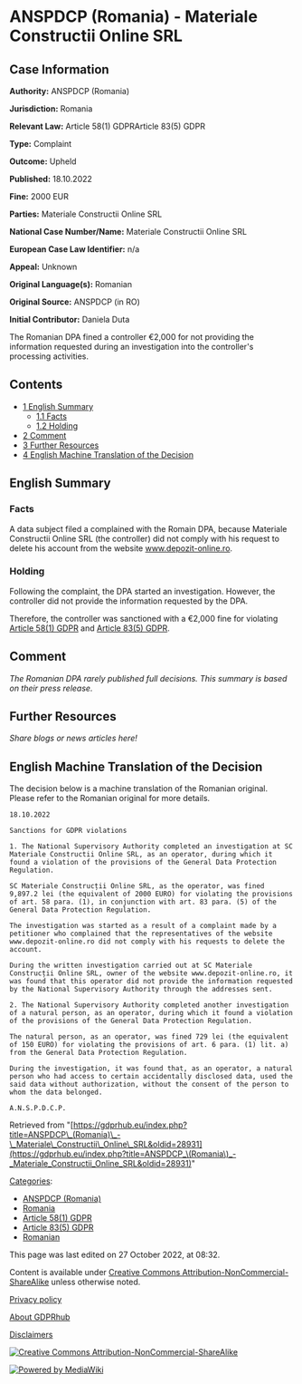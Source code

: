 # ANSPDCP (Romania) - Materiale Constructii Online SRL

## Case Information

**Authority:** ANSPDCP (Romania)

**Jurisdiction:** Romania

**Relevant Law:** Article 58(1) GDPRArticle 83(5) GDPR

**Type:** Complaint

**Outcome:** Upheld

**Published:** 18.10.2022

**Fine:** 2000 EUR

**Parties:** Materiale Constructii Online SRL

**National Case Number/Name:** Materiale Constructii Online SRL

**European Case Law Identifier:** n/a

**Appeal:** Unknown

**Original Language(s):** Romanian

**Original Source:** ANSPDCP (in RO)

**Initial Contributor:** Daniela Duta

The Romanian DPA fined a controller €2,000 for not providing the information requested during an investigation into the controller's processing activities.

## Contents

*   [1 English Summary](#English_Summary)
    *   [1.1 Facts](#Facts)
    *   [1.2 Holding](#Holding)
*   [2 Comment](#Comment)
*   [3 Further Resources](#Further_Resources)
*   [4 English Machine Translation of the Decision](#English_Machine_Translation_of_the_Decision)

## English Summary

### Facts

A data subject filed a complained with the Romain DPA, because Materiale Constructii Online SRL (the controller) did not comply with his request to delete his account from the website www.depozit-online.ro.

### Holding

Following the complaint, the DPA started an investigation. However, the controller did not provide the information requested by the DPA.

Therefore, the controller was sanctioned with a €2,000 fine for violating [Article 58(1) GDPR](/index.php?title=Article_58_GDPR#1 "Article 58 GDPR") and [Article 83(5) GDPR](/index.php?title=Article_83_GDPR#5 "Article 83 GDPR").

## Comment

_The Romanian DPA rarely published full decisions. This summary is based on their press release._

## Further Resources

_Share blogs or news articles here!_

## English Machine Translation of the Decision

The decision below is a machine translation of the Romanian original. Please refer to the Romanian original for more details.

```
18.10.2022

Sanctions for GDPR violations

1. The National Supervisory Authority completed an investigation at SC Materiale Constructii Online SRL, as an operator, during which it found a violation of the provisions of the General Data Protection Regulation.

SC Materiale Construcții Online SRL, as the operator, was fined 9,897.2 lei (the equivalent of 2000 EURO) for violating the provisions of art. 58 para. (1), in conjunction with art. 83 para. (5) of the General Data Protection Regulation.

The investigation was started as a result of a complaint made by a petitioner who complained that the representatives of the website www.depozit-online.ro did not comply with his requests to delete the account.

During the written investigation carried out at SC Materiale Construcții Online SRL, owner of the website www.depozit-online.ro, it was found that this operator did not provide the information requested by the National Supervisory Authority through the addresses sent.

2. The National Supervisory Authority completed another investigation of a natural person, as an operator, during which it found a violation of the provisions of the General Data Protection Regulation.

The natural person, as an operator, was fined 729 lei (the equivalent of 150 EURO) for violating the provisions of art. 6 para. (1) lit. a) from the General Data Protection Regulation.

During the investigation, it was found that, as an operator, a natural person who had access to certain accidentally disclosed data, used the said data without authorization, without the consent of the person to whom the data belonged.

A.N.S.P.D.C.P.

```

Retrieved from "[https://gdprhub.eu/index.php?title=ANSPDCP\_(Romania)\_-\_Materiale\_Constructii\_Online\_SRL&oldid=28931](https://gdprhub.eu/index.php?title=ANSPDCP_\(Romania\)_-_Materiale_Constructii_Online_SRL&oldid=28931)"

[Categories](/index.php?title=Special:Categories "Special:Categories"):

*   [ANSPDCP (Romania)](/index.php?title=Category:ANSPDCP_\(Romania\) "Category:ANSPDCP (Romania)")
*   [Romania](/index.php?title=Category:Romania "Category:Romania")
*   [Article 58(1) GDPR](/index.php?title=Category:Article_58\(1\)_GDPR "Category:Article 58(1) GDPR")
*   [Article 83(5) GDPR](/index.php?title=Category:Article_83\(5\)_GDPR "Category:Article 83(5) GDPR")
*   [Romanian](/index.php?title=Category:Romanian "Category:Romanian")

This page was last edited on 27 October 2022, at 08:32.

Content is available under [Creative Commons Attribution-NonCommercial-ShareAlike](https://creativecommons.org/licenses/by-nc-sa/4.0/) unless otherwise noted.

[Privacy policy](/index.php?title=GDPRhub:Privacy_policy)

[About GDPRhub](/index.php?title=GDPRhub:About)

[Disclaimers](/index.php?title=GDPRhub:General_disclaimer)

[![Creative Commons Attribution-NonCommercial-ShareAlike](/resources/assets/licenses/cc-by-nc-sa.png)](https://creativecommons.org/licenses/by-nc-sa/4.0/)

[![Powered by MediaWiki](/resources/assets/poweredby_mediawiki_88x31.png)](https://www.mediawiki.org/)